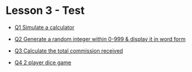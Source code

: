 # Lesson 3 - Test

- [Q1 Simulate a calculator](./TestL3Q1.java)

- [Q2 Generate a random integer within 0-999 & display it in word form](./TestL3Q2.java)

- [Q3 Calculate the total commission received](./TestL3Q3.java)

- [Q4 2 player dice game](./TestL3Q4.java)


